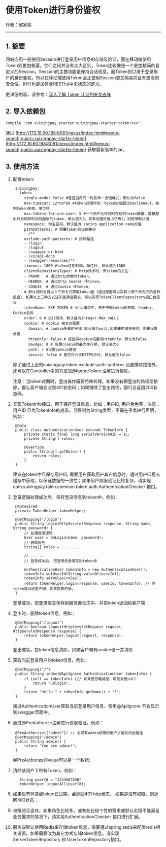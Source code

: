 # 使用Token进行身份鉴权

作者：邱家榆

---

## 1. 摘要

网站应用一般使用Session进行登录用户信息的存储及验证，而在移动端使用Token则更加普遍。它们之间并没有太大区别，Token比较像是一个更加精简的自定义的Session。Session的主要功能是保持会话信息，而Token则只用于登录用户的身份鉴权。所以在移动端使用Token会比使用Session更加简易并且有更高的安全性，同时也更加符合RESTful中无状态的定义。

更详细内容，请参考：[深入了解 Token 认证的来龙去脉](https://my.oschina.net/jamesfancy/blog/1613994)

## 2. 导入依赖包

    compile "com.suixingpay.starter:suixingpay-starter-token:xxx"

通过 [http://172.16.60.188:8081/nexus/index.html#nexus-search;quick~suixingpay-starter-token](http://172.16.60.188:8081/nexus/index.html#nexus-search;quick~suixingpay-starter-token)  获取最新版本的jar。

## 3. 使用方法 

1. 配置token:

        suixingpay: 
          token:
            single-mode: false #是否启用同一时刻单一会话模式，默认为false
            max-timeout: 12*60*60 #token过期时间：token生成超过maxTimeout，强制token失效，单位秒
            max-tokens-for-one-user: 5 #一个用户允许同时在线的token数量，数量超出时会剔除时间线越早的token，默认值为5，如果设置的值小于等1，则使用默认值
            namespace: 命名空间，默认值为 spring.application.name的值
            pathPatterns: # 需要token验证的路径
            - /**
            exclude-path-patterns: # 排除路径
            - /login
            - /logout
            - /swagger-ui.html
            - /v2/api-docs 
            - /swagger-resources/**
            timeout: 1800 #token过期时间，单位秒, 默认值为1800
            clientRepositoryTypes: # http请求时，传token的方法：
            - PARAM   # 通过http参数传token;
            - HEADER  # 通过http header 传token;
            - COOKIE  # 通过Cookie 传token;
            # 默认同时支持以上三种方式获取token值（通过配置可以实现上面三种方式的各种组合），如果以上三种方式还不能满足要求，可以实现TokenClientRepository接口自定义
            tokenName: SXF-TOKEN # http请求中，用于传输token的参数、header、Cookie名称
            order: 0 # 执行顺序，默认值为Integer.MAX_VALUE
            cookie: # cookie 相关的配置
              domain: # cookie所属的子域 默认值为null,如果要跨域使用时，需要设置此值
              httpOnly: false # 是否将cookie设置成HttpOnly，默认为false
              maxAge: 0 # 设置cookie的最大生存期, 默认值为0
              path: / #设置cookie路径
              secure: false # 是否只允许HTTPS访问, 默认值为false
    除了通过上面的suixingpay.token.exclude-path-patterns 设置排除路径外，还可以在Controller中的方法加@IgnoreToken 注解进行排除。
    
    注意：当token过期时，登出操作需要特殊处理。如果没有把登出的路径给排除，那么客户端会收到401状态码；如果排除了登出路径，那行会返回200状态码。

2. 实现TokenInfo接口，用于保存登录信息，比如：用户ID, 用户角色等，注意：用户ID 已为TokenInfo的成员，且强制为String类型，不需在子类进行声明，例如：

        @Data
        public class AuthenticationUser extends TokenInfo {
            private static final long serialVersionUID = 1L;
            private String[] roles;
    
            @Override
            public String[] getRoles() {
                return roles;
            }
        }
        
    建议在token中只保存用户ID, 需要用户获取用户其它信息时，通过用户ID再去缓存中获取，以保证数据的一致性；如果用户权限验证比较复杂，请实现com.suixingpay.takin.common.token.auth.AuthenticationChecker 接口。
    
3. 登录逻辑处理成功后，保存登录信息到token中，例如：

        @Autowired
        private TokenHelper tokenHelper;
        
        @GetMapping("/login")
        public String login(HttpServletResponse response, String name, String password) {
            // 处理登录逻辑
            User user = doLogin(name, password);
            // 获取角色
            String[] roles = ... ...;
            
            // ... ...
            // 登录成功后, 把登录信息保存到token中
    
            AuthenticationUser tokenInfo = new AuthenticationUser();
            tokenInfo.setUserId(String.valueOf(userId));
            tokenInfo.setRoles(roles);
            return tokenHelper.login(response, userId, tokenInfo); // 将token返回给客户端，如果需要的话。
        }
    登录成功，把登录信息保存到服务器仓库中，并把token返回给客户端
4. 登出时，删除token信息，例如：

        @GetMapping("/logout")
        public boolean logout(HttpServletRequest request, HttpServletResponse response) {
            return tokenHelper.logout(request, response);
        }
    登出成功，把token信息清除，如果客户端有cookie也一并清除
5. 获取当前登录用户的token信息，例如：

        @GetMapping("/")
        public String index(@ApiIgnore AuthenticationUser tokenInfo) {
	        if (null == tokenInfo) {// 如果是忽略路径，可能会是null
	            return "unlogin";
	        }
	        return "Hello " + tokenInfo.getName() + "!";
	    }
    通过AuthenticationUser获取当前登录用户信息，使用@ApiIgnore 不会显示到swagger页面中。
6. 通过@PreAuthorize注解进行权限验证，例如：

        @PreAuthorize({"admin"}) // 必须有admin权限的用户才能访问此路径
        @GetMapping("/admin")
        public String admin() {
            return "You are admin!";
        }
    @PreAuthorize的value可以是一个数组;
7. 清除该用户下所有Token，例如：

		  String userId = "1234567890"
		  tokenHelper.logoutAll(userId);

8. 如果没有登录或token已过期，会返回401 http状态， 如果是没有权限，则返回403状态；

9. 权限验证这块，如果角色比较多，或有些比较个性的需求或默认实现不能满足业务需求的情况下，请实现AuthenticationChecker 接口进行扩展。

10. 服务端默认使用Redis来存储token信息，需要通过spring.redis来配置redis相关设置。如果需要改为其它方式存储token信息，请实现ServerTokenRepository 和 UserTokenRepository接口。


